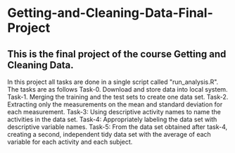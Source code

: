 # Getting-and-Cleaning-Data-Final-Project
## This is the final project of the course Getting and Cleaning Data.
In this project all tasks are done in a single script called "run_analysis.R". The tasks are as follows
Task-0. Download and store data into local system.
Task-1. Merging the training and the test sets to create one data set.
Task-2. Extracting only the measurements on the mean and standard deviation for each measurement.
Task-3: Using descriptive activity names to name the activities in the data set.
Task-4: Appropriately labeling the data set with descriptive variable names.
Task-5: From the data set obtained after task-4, creating a second, independent tidy data set with the average of each variable for each activity and each subject.
